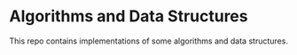 # Algorithms and Data Structures
This repo contains implementations of some algorithms and data structures.
